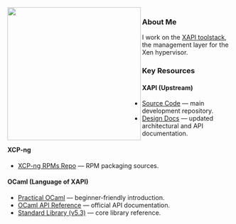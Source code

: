 <!--
### DriverFoundry
#### A nod to working with Linux block devices and "crafting" our own drivers.

<img align="left" width="300" src="https://github.com/gthvn1/kernelcraft/raw/master/images/kernelcraft.png">

 🔭 In the vast, unexplored depths of the digital cosmos, where electrons hum and invisible forces drive the machinery of modern life, lies a world few have dared to venture—a world of kernels, devices, and drivers, whose intricate workings govern the very fabric of our technological existence.

⚡ It is into this realm that KernelCraft embarks, a grand voyage of discovery not unlike the intrepid journeys chronicled by explorers of old. But this is no oceanic voyage nor a subterranean descent; it is a quest into the very heart of the machine itself. From the towering heights of the Linux kernel to the mysterious workings of virtual devices, our expedition will chart a course through uncharted territories, guided by tools of ingenuity: Buildroot, to forge a living root from the source, and QEMU, a virtual ship of boundless possibilities.

🌱 In this project, the curious adventurer will set forth to uncover the secrets of block devices and Virtio—those enigmatic mechanisms that power the unseen engines of modern systems. Each experiment, each driver built, will be a step closer to unlocking the mysteries of how machine and code intertwine, a frontier of knowledge waiting to be tamed.

Thus, KernelCraft begins its expedition into the unknown—where the goal is not simply to understand, but to master the devices that shape our digital world. In this odyssey, we shall learn how they live, how they breathe, and ultimately, how they obey our command.

**gthvn1/gthvn1** is a ✨ _special_ ✨ repository because its `README.md` (this file) appears on your GitHub profile.

Here are some ideas to get you started:


- 🔭 I’m currently working on things related to [Xen](https://xenproject.org/)
- 🌱 I’m currently learning ...
- 👯 I’m looking to collaborate on ...
- 🤔 I’m looking for help with ...
- 💬 Ask me about ...
- 📫 How to reach me: ...
- 😄 Pronouns: ...
- ⚡ Fun fact: ...
-->

<img align="left" width="300" src="https://downloads.xenproject.org/Branding/Mascots/2025-Xen-Panda-Helmet.png">

### About Me
I work on the [XAPI toolstack](https://xapi-project.github.io/new-docs/), the management layer for the Xen hypervisor.

### Key Resources
#### XAPI (Upstream)
- [Source Code](https://github.com/xapi-project/xen-api) — main development repository.
- [Design Docs](https://xapi-project.github.io/new-docs/) — updated architectural and API documentation.

#### XCP-ng
- [XCP-ng RPMs Repo](https://github.com/xcp-ng-rpms/xapi/) — RPM packaging sources.

#### OCaml (Language of XAPI)
- [Practical OCaml](https://dev.to/yawaramin/practical-ocaml-314j#the-whirlwind-tour) — beginner-friendly introduction.  
- [OCaml API Reference](https://ocaml.org/manual/5.3/api/index.html) — official API documentation.  
- [Standard Library (v5.3)](https://ocaml.org/manual/5.3/stdlib.html) — core library reference.  
